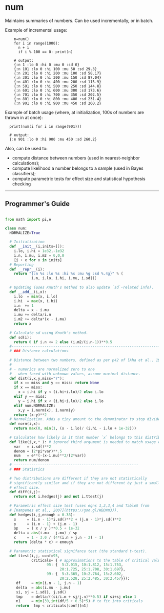 
# num

Maintains summaries of numbers. Can be used incrementally, or in batch.

Example of incremental usage:

        n=num()
        for i in range(1000):
          n + i
          if i % 100 == 0: print(n)

        # output:
        {:n 1 :lo 0 :hi 0 :mu 0 :sd 0}
        {:n 101 :lo 0 :hi 100 :mu 50 :sd 29.3}
        {:n 201 :lo 0 :hi 200 :mu 100 :sd 58.17}
        {:n 301 :lo 0 :hi 300 :mu 150 :sd 87.04}
        {:n 401 :lo 0 :hi 400 :mu 200 :sd 115.9}
        {:n 501 :lo 0 :hi 500 :mu 250 :sd 144.8}  
        {:n 601 :lo 0 :hi 600 :mu 300 :sd 173.6}
        {:n 701 :lo 0 :hi 700 :mu 350 :sd 202.5}
        {:n 801 :lo 0 :hi 800 :mu 400 :sd 231.4}
        {:n 901 :lo 0 :hi 900 :mu 450 :sd 260.2}

Example of batch usage (where, at initialization, 100s
of numbers are thrown in at once):

      print(num(i for i in range(901)))

      # output:
      {:n 901 :lo 0 :hi 900 :mu 450 :sd 260.2}

Also, can be used to:

- compute distance between numbers (used in nearest-neighbor calculations);
- compute likelihood a number belongs to a sample (used in Bayes classifiers);
- compute parametric tests for effect size and statistical hypothesis checking

_____
## Programmer's Guide          


```python

from math import pi,e

class num:
  NORMALIZE=True
  
  # Initialization
  def __init__(i,inits=[]):
    i.lo, i.hi = 1e32,-1e32
    i.n, i.mu, i.m2 = 0,0,0
    [i + x for x in inits]
  # Reporting
  def __repr__(i):
    return "{:n %s :lo %s :hi %s :mu %g :sd %.4g}" % (
            i.n, i.lo, i.hi, i.mu, i.sd())
  
  # Updating (uses Knuth's method to also update `sd`-related info).
  def __add__(i,x):
    i.lo  = min(x, i.lo)
    i.hi  = max(x, i.hi)
    i.n  += 1
    delta = x - i.mu
    i.mu += delta/i.n
    i.m2 += delta*(x - i.mu)
    return x
    
  # Calculate sd using Knuth's method.
  def sd(i):
    return 0 if i.n <= 2 else (i.m2/(i.n-1))**0.5
  #----------------------------------------------------------------------------
  # ### Distance calculations
  
  # Distance between two numbers, defined as per p42 of [Aha et al., 1991](https://goo.gl/2722eJ):
  #
  # - numerics are normalized zero to one
  # - when faced with unknown values, assume maximal distance.
  def dist(i,x,y,miss="?"):
    if x == miss and y == miss: return None
    if x == miss:
      x = i.hi if y < (i.hi+i.lo)/2 else i.lo
    elif y == miss:
      y = i.hi if x < (i.hi+i.lo)/2 else i.lo
    elif num.NORMALIZE:
      x,y = i.norm(x), i.norm(y)
    return (x-y)**2
  # Normalization. Adds a tiny amount to the denominator to stop divide by zero errors.
  def norm(i,x):
    return max(0, min(1, (x - i.lo)/ (i.hi - i.lo + 1e-32)))
  
  # Calculates how likely is it that number `x` belongs to this distribution (used in Bayes classifiers).
  def like(i,x,*_): # ignored third argument is needed to match usage of `like` in `sym`.
    var   = i.sd()**2
    denom = (2*pi*var)**.5
    num   = e**(-(x-i.mu)**2/(2*var))
    return num/denom
  # ---------------------------------------------------------
  # ### Statistics
  
  # Two distributions are different if they are not statistically
  # significantly similar and if they are not different by just a small
  # effect size.
  def diff(i,j):
    return not i.hedges(j) and not i.ttest(j)
    
  # Parametric effect size test (uses eqns 1,2,3,4 and Table9 from 
  # [Kampenes et al., 2007](https://goo.gl/WBDWm3)).
  def hedges(i,j,enough = 0.38):
    x     = (i.n - 1)*i.sd()**2 + (j.n - 1)*j.sd()**2
    y     = (i.n - 1) + (j.n - 1)
    sp    = ( x / y )**0.5 + 1e-32
    delta = abs(i.mu - j.mu) / sp  
    c     = 1 - 3.0 / (4*(i.n + j.n - 2) - 1)
    return (delta * c) < enough
  
  # Parametric statistical signifance test (the standard t-test).
  def ttest(i,j, conf=95,
            criticals= { # approximations to the table of critical values
                   95: {  5:2.015, 10:1.812, 15:1.753,
                         20:1.725, 25:1.708, 30:1.697},
                   99: {  5:3.365, 10:2.764, 15:2.602,
                         20:2.528, 25:2.485, 30:2.457}}):   
     df     = min(i.n - 1, j.n - 1)
     delta  = abs(i.mu - j.mu)
     si, sj = i.sd(), j.sd()
     tmp    = delta/((si/i.n + sj/j.n)**0.5) if si+sj else 1
     n1     = min(30,int(df/5 + 0.5)*5) # to fit into criticals
     return  tmp < criticals[conf][n1]
```

